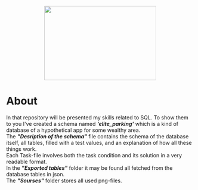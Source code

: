 <p align="center"> <a href="https://github.com/nikolaiqa/MySQL"><img src="https://i.ibb.co/RBXqQfK/My-SQL-Logo-wine.png" height='200' width="300" /> </a> </p>

# About
In that repository will be presented my skills related to SQL. To show them to you I've created a schema named ***'elite_parking'*** which is a kind of database of a hypothetical app for some wealthy area.
<br/>
The ***"Desription of the schema"*** file contains the schema of the database itself, all tables, filled with a test values, and an explanation of how all these things work.
<br/>
Each Task-file involves both the task condition and its solution in a very readable format.
<br/>
In the ***"Exported tables"*** folder it may be found all fetched from the database tables in json.
<br/>
The ***"Sourses"*** folder stores all used png-files.

  